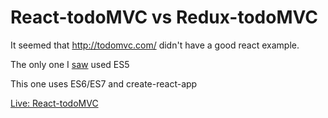 # React-todoMVC vs Redux-todoMVC

It seemed that http://todomvc.com/ didn't have a good react example.

The only one I [saw](https://github.com/tastejs/todomvc/tree/gh-pages/examples/react) used ES5

This one uses ES6/ES7 and create-react-app

[Live: React-todoMVC](https://chriswiles.github.io/React-todoMVC)
